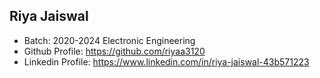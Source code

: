 ## Riya Jaiswal
- Batch: 2020-2024 Electronic Engineering
- Github Profile: https://github.com/riyaa3120
- Linkedin Profile: https://www.linkedin.com/in/riya-jaiswal-43b571223
